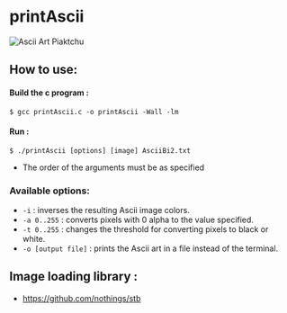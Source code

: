 # printAscii
![Ascii Art Piaktchu](https://i.imgur.com/y3mM7FM.png)

## How to use:
#### Build the c program :
```console
$ gcc printAscii.c -o printAscii -Wall -lm
```
#### Run :
```console
$ ./printAscii [options] [image] AsciiBi2.txt
```
- The order of the arguments must be as specified 
### Available options:
- `-i` : inverses the resulting Ascii image colors.
- `-a 0..255` : converts pixels with 0 alpha to the value specified.
- `-t 0..255` : changes the threshold for converting pixels to black or white.
- `-o [output file]` : prints the Ascii art in a file instead of the terminal.

## Image loading library :
- https://github.com/nothings/stb
